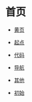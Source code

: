 # 首页

<div id = "首"></div>
<script src = "./js/首.js"></script>

* [黄页](网页/黄页.html)
* [起点](网页/起点.html)
* [代码](网页/代码.html)

* [导航](网页/导航.html)
* [其他](网页/其他.html)
* [初始](网页/初始.html)
